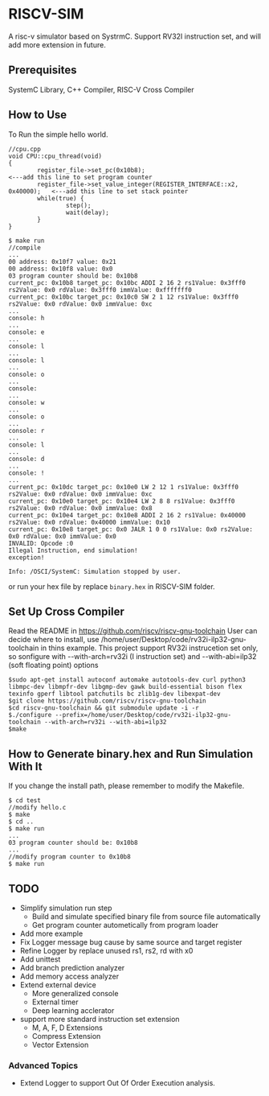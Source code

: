# RISCV-SIM
A risc-v simulator based on SystrmC.
Support RV32I instruction set, and will add more extension in future.

## Prerequisites
SystemC Library, C++ Compiler, RISC-V Cross Compiler

## How to Use
To Run the simple hello world.
```
//cpu.cpp
void CPU::cpu_thread(void)
{
        register_file->set_pc(0x10b8);                                       <---add this line to set program counter
        register_file->set_value_integer(REGISTER_INTERFACE::x2, 0x40000);   <---add this line to set stack pointer
        while(true) {
                step();
                wait(delay);
        }
}
```
```
$ make run
//compile
...
00 address: 0x10f7 value: 0x21
00 address: 0x10f8 value: 0x0
03 program counter should be: 0x10b8
current_pc: 0x10b8 target_pc: 0x10bc ADDI 2 16 2 rs1Value: 0x3fff0 rs2Value: 0x0 rdValue: 0x3fff0 immValue: 0xfffffff0
current_pc: 0x10bc target_pc: 0x10c0 SW 2 1 12 rs1Value: 0x3fff0 rs2Value: 0x0 rdValue: 0x0 immValue: 0xc
...
console: h
...
console: e
...
console: l
...
console: l
...
console: o
...
console:  
...
console: w
...
console: o
...
console: r
...
console: l
...
console: d
...
console: !
...
current_pc: 0x10dc target_pc: 0x10e0 LW 2 12 1 rs1Value: 0x3fff0 rs2Value: 0x0 rdValue: 0x0 immValue: 0xc
current_pc: 0x10e0 target_pc: 0x10e4 LW 2 8 8 rs1Value: 0x3fff0 rs2Value: 0x0 rdValue: 0x0 immValue: 0x8
current_pc: 0x10e4 target_pc: 0x10e8 ADDI 2 16 2 rs1Value: 0x40000 rs2Value: 0x0 rdValue: 0x40000 immValue: 0x10
current_pc: 0x10e8 target_pc: 0x0 JALR 1 0 0 rs1Value: 0x0 rs2Value: 0x0 rdValue: 0x0 immValue: 0x0
INVALID: Opcode :0
Illegal Instruction, end simulation!
exception!

Info: /OSCI/SystemC: Simulation stopped by user.
```

or run your hex file by replace `binary.hex` in RISCV-SIM folder.

## Set Up Cross Compiler
Read the README in https://github.com/riscv/riscv-gnu-toolchain
User can decide where to install, use /home/user/Desktop/code/rv32i-ilp32-gnu-toolchain in thins example.
This project support RV32i instrucetion set only, so sonfigure with --with-arch=rv32i (I instruction set) and
--with-abi=ilp32 (soft floating point) options
```
$sudo apt-get install autoconf automake autotools-dev curl python3 libmpc-dev libmpfr-dev libgmp-dev gawk build-essential bison flex texinfo gperf libtool patchutils bc zlib1g-dev libexpat-dev
$git clone https://github.com/riscv/riscv-gnu-toolchain
$cd riscv-gnu-toolchain && git submodule update -i -r
$./configure --prefix=/home/user/Desktop/code/rv32i-ilp32-gnu-toolchain --with-arch=rv32i --with-abi=ilp32
$make
```

## How to Generate binary.hex and Run Simulation With It
If you change the install path, please remember to modify the Makefile.
```
$ cd test
//modify hello.c
$ make
$ cd ..
$ make run
...
03 program counter should be: 0x10b8
...
//modify program counter to 0x10b8
$ make run
```
## TODO
- Simplify simulation run step
  - Build and simulate specified binary file from source file automatically
  - Get program counter autometically from program loader
- Add more example
- Fix Logger message bug cause by same source and target register
- Refine Logger by replace unused rs1, rs2, rd with x0
- Add unittest
- Add branch prediction analyzer
- Add memory access analyzer
- Extend external device
  - More generalized console
  - External timer
  - Deep learning acclerator
- support more standard instruction set extension
  - M, A, F, D Extensions
  - Compress Extension
  - Vector Extension

### Advanced Topics
- Extend Logger to support Out Of Order Execution analysis.
